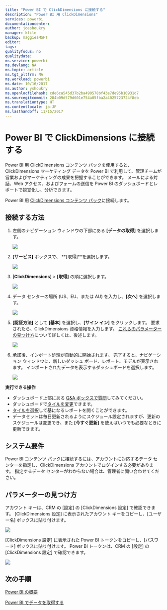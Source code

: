 ```yaml
---
title: "Power BI で ClickDimensions に接続する"
description: "Power BI 用 ClickDimensions"
services: powerbi
documentationcenter: 
author: joeshoukry
manager: kfile
backup: maggiesMSFT
editor: 
tags: 
qualityfocus: no
qualitydate: 
ms.service: powerbi
ms.devlang: NA
ms.topic: article
ms.tgt_pltfrm: NA
ms.workload: powerbi
ms.date: 10/16/2017
ms.author: yshoukry
ms.openlocfilehash: cde6ca545d37b2ba490578bf43e7de95b10931d7
ms.sourcegitcommit: 284b09d579d601e754a05fba2a4025723724f8eb
ms.translationtype: HT
ms.contentlocale: ja-JP
ms.lasthandoff: 11/15/2017
---
```

# <a name="connect-to-clickdimensions-with-power-bi"></a>Power BI で ClickDimensions に接続する
Power BI 用 ClickDimensions コンテンツ パックを使用すると、ClickDimensions マーケティング データを Power BI で利用して、管理チームが営業およびマーケティングの成果を把握することができます。 メールによる対話、Web アクセス、およびフォームの送信を Power BI のダッシュボードとレポートで視覚化し、分析できます。

Power BI 用 [ClickDimensions コンテンツ パック](https://app.powerbi.com/getdata/services/click-dimensions)に接続します。

## <a name="how-to-connect"></a>接続する方法
1. 左側のナビゲーション ウィンドウの下部にある **[データの取得]** を選択します。
   
   ![](media/service-connect-to-clickdimensions/getdata.png)
2. **[サービス]** ボックスで、 **[取得]**を選択します。
   
   ![](media/service-connect-to-clickdimensions/services.png)
3. **[ClickDimensions]** \> **[取得]** の順に選択します。
   
   ![](media/service-connect-to-clickdimensions/clickdimensions.png)
4. データ センターの場所 (US、EU、または AU) を入力し、**[次へ]** を選択します。
   
   ![](media/service-connect-to-clickdimensions/params.png)
5. **[認証方法]** として **[基本]** を選択し、**[サイン イン]** をクリックします。 要求されたら、ClickDimensions 資格情報を入力します。 [これらのパラメーターの見つけ方](#FindingParams)について詳しくは、後述します。
   
    ![](media/service-connect-to-clickdimensions/creds.png)
6. 承諾後、インポート処理が自動的に開始されます。 完了すると、ナビゲーション ウィンドウに、新しいダッシュ ボード、レポート、モデルが表示されます。 インポートされたデータを表示するダッシュボードを選択します。
   
     ![](media/service-connect-to-clickdimensions/dashboard.png)

**実行できる操作**

* ダッシュボード上部にある [Q&A ボックスで質問](service-q-and-a.md)してみてください。
* ダッシュボードで[タイルを変更](service-dashboard-edit-tile.md)できます。
* [タイルを選択](service-dashboard-tiles.md)して基になるレポートを開くことができます。
* データセットは毎日更新されるようにスケジュール設定されますが、更新のスケジュールは変更でき、また **[今すぐ更新]** を使えばいつでも必要なときに更新できます。

## <a name="system-requirements"></a>システム要件
Power BI コンテンツ パックに接続するには、アカウントに対応するデータ センターを指定し、ClickDimensions アカウントでログインする必要があります。 指定するデータ センターがわからない場合は、管理者に問い合わせてください。

<a name="FindingParams"></a>

## <a name="finding-parameters"></a>パラメーターの見つけ方
アカウント キーは、CRM の [設定] の [ClickDimensions 設定] で確認できます。 [ClickDimensions 設定] に表示されたアカウント キーをコピーし、[ユーザー名] ボックスに貼り付けます。  

![](media/service-connect-to-clickdimensions/crm.png)  

[ClickDimensions 設定] に表示された Power BI トークンをコピーし、[パスワード] ボックスに貼り付けます。 Power BI トークンは、CRM の [設定] の [ClickDimensions 設定] で確認できます。  

![](media/service-connect-to-clickdimensions/crm2.png)  

## <a name="next-steps"></a>次の手順
[Power BI の概要](service-get-started.md)

[Power BI でデータを取得する](service-get-data.md)


